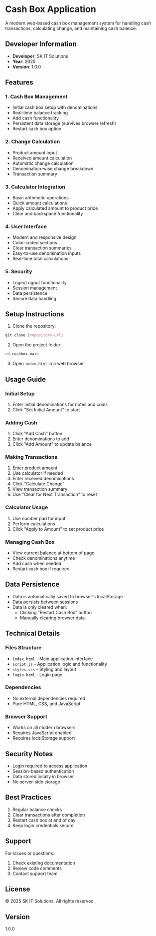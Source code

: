 # Cash Box Application

A modern web-based cash box management system for handling cash transactions, calculating change, and maintaining cash balance.

## Developer Information
- **Developer**: SK IT Solutions
- **Year**: 2025
- **Version**: 1.0.0

## Features

### 1. Cash Box Management
- Initial cash box setup with denominations
- Real-time balance tracking
- Add cash functionality
- Persistent data storage (survives browser refresh)
- Restart cash box option

### 2. Change Calculation
- Product amount input
- Received amount calculation
- Automatic change calculation
- Denomination-wise change breakdown
- Transaction summary

### 3. Calculator Integration
- Basic arithmetic operations
- Quick amount calculations
- Apply calculated amount to product price
- Clear and backspace functionality

### 4. User Interface
- Modern and responsive design
- Color-coded sections
- Clear transaction summaries
- Easy-to-use denomination inputs
- Real-time total calculations

### 5. Security
- Login/Logout functionality
- Session management
- Data persistence
- Secure data handling

## Setup Instructions

1. Clone the repository:
```bash
git clone [repository-url]
```

2. Open the project folder:
```bash
cd cashbox-main
```

3. Open `index.html` in a web browser

## Usage Guide

### Initial Setup
1. Enter initial denominations for notes and coins
2. Click "Set Initial Amount" to start

### Adding Cash
1. Click "Add Cash" button
2. Enter denominations to add
3. Click "Add Amount" to update balance

### Making Transactions
1. Enter product amount
2. Use calculator if needed
3. Enter received denominations
4. Click "Calculate Change"
5. View transaction summary
6. Use "Clear for Next Transaction" to reset

### Calculator Usage
1. Use number pad for input
2. Perform calculations
3. Click "Apply to Amount" to set product price

### Managing Cash Box
- View current balance at bottom of page
- Check denominations anytime
- Add cash when needed
- Restart cash box if required

## Data Persistence
- Data is automatically saved to browser's localStorage
- Data persists between sessions
- Data is only cleared when:
  - Clicking "Restart Cash Box" button
  - Manually clearing browser data

## Technical Details

### Files Structure
- `index.html` - Main application interface
- `script.js` - Application logic and functionality
- `styles.css` - Styling and layout
- `login.html` - Login page

### Dependencies
- No external dependencies required
- Pure HTML, CSS, and JavaScript

### Browser Support
- Works on all modern browsers
- Requires JavaScript enabled
- Requires localStorage support

## Security Notes
- Login required to access application
- Session-based authentication
- Data stored locally in browser
- No server-side storage

## Best Practices
1. Regular balance checks
2. Clear transactions after completion
3. Restart cash box at end of day
4. Keep login credentials secure

## Support
For issues or questions:
1. Check existing documentation
2. Review code comments
3. Contact support team

## License
© 2025 SK IT Solutions. All rights reserved.

## Version
1.0.0
